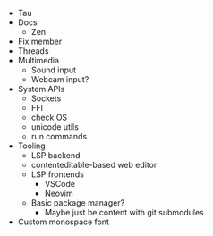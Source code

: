 - Tau
- Docs
  - Zen
- Fix member
- Threads
- Multimedia
  - Sound input
  - Webcam input?
- System APIs
  - Sockets
  - FFI
  - check OS
  - unicode utils
  - run commands
- Tooling
  - LSP backend
  - contenteditable-based web editor
  - LSP frontends
    - VSCode
    - Neovim
  - Basic package manager?
    - Maybe just be content with git submodules
- Custom monospace font

